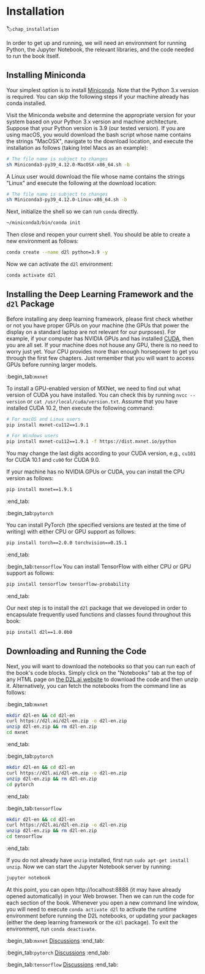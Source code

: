 # Installation
:label:`chap_installation`

In order to get up and running,
we will need an environment for running Python,
the Jupyter Notebook, the relevant libraries,
and the code needed to run the book itself.

## Installing Miniconda

Your simplest option is to install
[Miniconda](https://conda.io/en/latest/miniconda.html).
Note that the Python 3.x version is required.
You can skip the following steps
if your machine already has conda installed.

Visit the Miniconda website and determine
the appropriate version for your system
based on your Python 3.x version and machine architecture.
Suppose that your Python version is 3.9
(our tested version).
If you are using macOS,
you would download the bash script
whose name contains the strings "MacOSX",
navigate to the download location,
and execute the installation as follows
(taking Intel Macs as an example):

```bash
# The file name is subject to changes
sh Miniconda3-py39_4.12.0-MacOSX-x86_64.sh -b
```


A Linux user
would download the file
whose name contains the strings "Linux"
and execute the following at the download location:

```bash
# The file name is subject to changes
sh Miniconda3-py39_4.12.0-Linux-x86_64.sh -b
```


Next, initialize the shell so we can run `conda` directly.

```bash
~/miniconda3/bin/conda init
```


Then close and reopen your current shell.
You should be able to create
a new environment as follows:

```bash
conda create --name d2l python=3.9 -y
```


Now we can activate the `d2l` environment:

```bash
conda activate d2l
```


## Installing the Deep Learning Framework and the `d2l` Package

Before installing any deep learning framework,
please first check whether or not
you have proper GPUs on your machine
(the GPUs that power the display
on a standard laptop are not relevant for our purposes).
For example,
if your computer has NVIDIA GPUs and has installed [CUDA](https://developer.nvidia.com/cuda-downloads),
then you are all set.
If your machine does not house any GPU,
there is no need to worry just yet.
Your CPU provides more than enough horsepower
to get you through the first few chapters.
Just remember that you will want to access GPUs
before running larger models.


:begin_tab:`mxnet`

To install a GPU-enabled version of MXNet,
we need to find out what version of CUDA you have installed.
You can check this by running `nvcc --version`
or `cat /usr/local/cuda/version.txt`.
Assume that you have installed CUDA 10.2,
then execute the following command:

```bash
# For macOS and Linux users
pip install mxnet-cu112==1.9.1

# For Windows users
pip install mxnet-cu112==1.9.1 -f https://dist.mxnet.io/python
```


You may change the last digits according to your CUDA version, e.g., `cu101` for
CUDA 10.1 and `cu90` for CUDA 9.0.


If your machine has no NVIDIA GPUs
or CUDA,
you can install the CPU version
as follows:

```bash
pip install mxnet==1.9.1
```


:end_tab:


:begin_tab:`pytorch`

You can install PyTorch (the specified versions are tested at the time of writing) with either CPU or GPU support as follows:

```bash
pip install torch==2.0.0 torchvision==0.15.1
```


:end_tab:

:begin_tab:`tensorflow`
You can install TensorFlow with either CPU or GPU support as follows:

```bash
pip install tensorflow tensorflow-probability
```


:end_tab:


Our next step is to install
the `d2l` package that we developed
in order to encapsulate
frequently used functions and classes
found throughout this book:

```bash
pip install d2l==1.0.0b0
```


## Downloading and Running the Code

Next, you will want to download the notebooks
so that you can run each of the book's code blocks.
Simply click on the "Notebooks" tab at the top
of any HTML page on [the D2L.ai website](https://d2l.ai/)
to download the code and then unzip it.
Alternatively, you can fetch the notebooks
from the command line as follows:

:begin_tab:`mxnet`

```bash
mkdir d2l-en && cd d2l-en
curl https://d2l.ai/d2l-en.zip -o d2l-en.zip
unzip d2l-en.zip && rm d2l-en.zip
cd mxnet
```


:end_tab:


:begin_tab:`pytorch`

```bash
mkdir d2l-en && cd d2l-en
curl https://d2l.ai/d2l-en.zip -o d2l-en.zip
unzip d2l-en.zip && rm d2l-en.zip
cd pytorch
```


:end_tab:

:begin_tab:`tensorflow`

```bash
mkdir d2l-en && cd d2l-en
curl https://d2l.ai/d2l-en.zip -o d2l-en.zip
unzip d2l-en.zip && rm d2l-en.zip
cd tensorflow
```


:end_tab:

If you do not already have `unzip` installed, first run `sudo apt-get install unzip`.
Now we can start the Jupyter Notebook server by running:

```bash
jupyter notebook
```


At this point, you can open http://localhost:8888
(it may have already opened automatically) in your Web browser.
Then we can run the code for each section of the book.
Whenever you open a new command line window,
you will need to execute `conda activate d2l`
to activate the runtime environment
before running the D2L notebooks,
or updating your packages
(either the deep learning framework
or the `d2l` package).
To exit the environment,
run `conda deactivate`.


:begin_tab:`mxnet`
[Discussions](https://discuss.d2l.ai/t/23)
:end_tab:

:begin_tab:`pytorch`
[Discussions](https://discuss.d2l.ai/t/24)
:end_tab:

:begin_tab:`tensorflow`
[Discussions](https://discuss.d2l.ai/t/436)
:end_tab:

